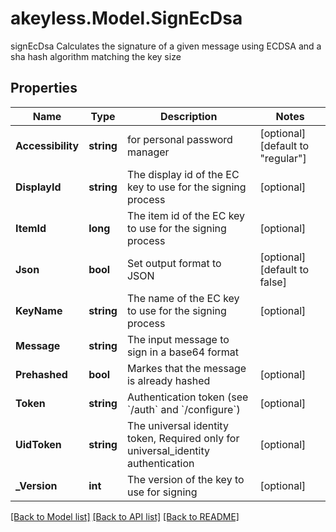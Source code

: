 # akeyless.Model.SignEcDsa
signEcDsa Calculates the signature of a given message using ECDSA and a sha hash algorithm matching the key size

## Properties

Name | Type | Description | Notes
------------ | ------------- | ------------- | -------------
**Accessibility** | **string** | for personal password manager | [optional] [default to "regular"]
**DisplayId** | **string** | The display id of the EC key to use for the signing process | [optional] 
**ItemId** | **long** | The item id of the EC key to use for the signing process | [optional] 
**Json** | **bool** | Set output format to JSON | [optional] [default to false]
**KeyName** | **string** | The name of the EC key to use for the signing process | [optional] 
**Message** | **string** | The input message to sign in a base64 format | 
**Prehashed** | **bool** | Markes that the message is already hashed | [optional] 
**Token** | **string** | Authentication token (see &#x60;/auth&#x60; and &#x60;/configure&#x60;) | [optional] 
**UidToken** | **string** | The universal identity token, Required only for universal_identity authentication | [optional] 
**_Version** | **int** | The version of the key to use for signing | [optional] 

[[Back to Model list]](../README.md#documentation-for-models) [[Back to API list]](../README.md#documentation-for-api-endpoints) [[Back to README]](../README.md)

